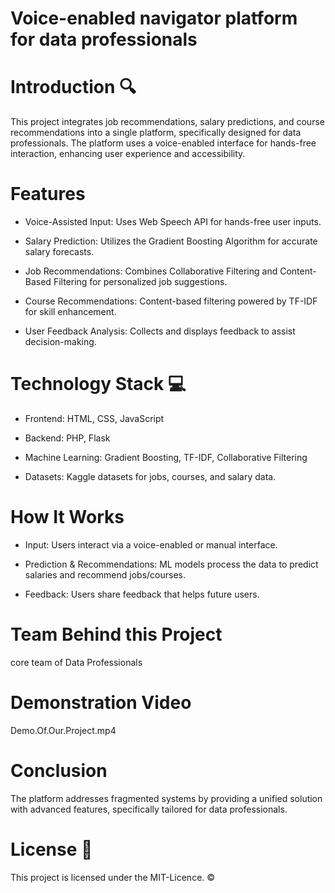 # Voice-enabled navigator platform for data professionals

# Introduction 🔍
This project integrates job recommendations, salary predictions, and course recommendations into a single platform, specifically designed for data professionals. The platform uses a voice-enabled interface for hands-free interaction, enhancing user experience and accessibility.

# Features
- Voice-Assisted Input: Uses Web Speech API for hands-free user inputs.

- Salary Prediction: Utilizes the Gradient Boosting Algorithm for accurate salary forecasts.

- Job Recommendations: Combines Collaborative Filtering and Content-Based Filtering for personalized job suggestions.

- Course Recommendations: Content-based filtering powered by TF-IDF for skill enhancement.

- User Feedback Analysis: Collects and displays feedback to assist decision-making.

# Technology Stack 💻
- Frontend: HTML, CSS, JavaScript

- Backend: PHP, Flask

- Machine Learning: Gradient Boosting, TF-IDF, Collaborative Filtering

- Datasets: Kaggle datasets for jobs, courses, and salary data.

# How It Works
- Input: Users interact via a voice-enabled or manual interface.

- Prediction & Recommendations: ML models process the data to predict salaries and recommend jobs/courses.

- Feedback: Users share feedback that helps future users.

# Team Behind this Project
core team of Data Professionals

# Demonstration Video
 Demo.Of.Our.Project.mp4
 
# Conclusion
The platform addresses fragmented systems by providing a unified solution with advanced features, specifically tailored for data professionals.

# License 📄
This project is licensed under the MIT-Licence. ©️
 
